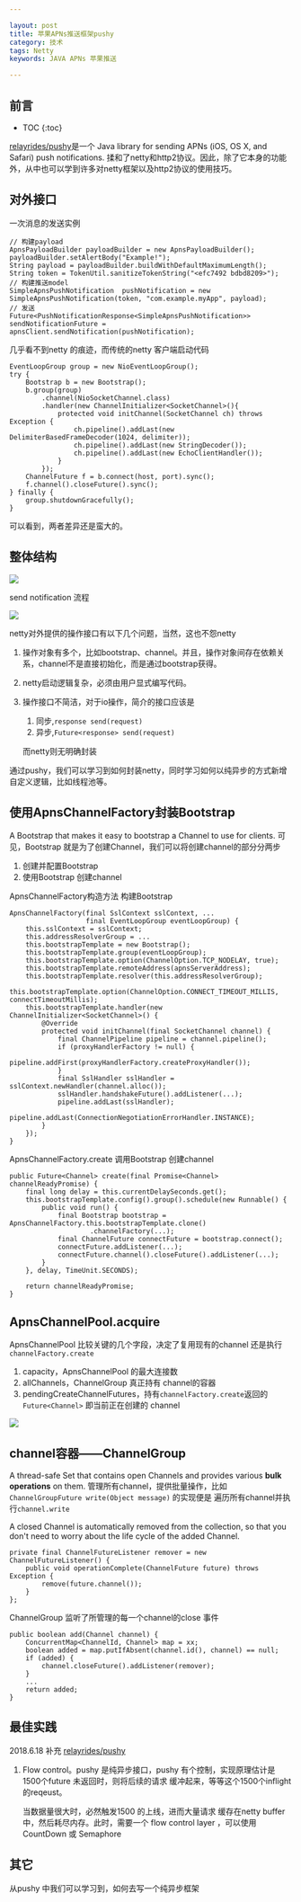 ```yaml
---

layout: post
title: 苹果APNs推送框架pushy
category: 技术
tags: Netty
keywords: JAVA APNs 苹果推送

---
```


## 前言

* TOC
{:toc}

[relayrides/pushy](https://github.com/relayrides/pushy)是一个 Java library for sending APNs (iOS, OS X, and Safari) push notifications. 揉和了netty和http2协议。因此，除了它本身的功能外，从中也可以学到许多对netty框架以及http2协议的使用技巧。

## 对外接口

一次消息的发送实例

    // 构建payload
    ApnsPayloadBuilder payloadBuilder = new ApnsPayloadBuilder();
    payloadBuilder.setAlertBody("Example!");
    String payload = payloadBuilder.buildWithDefaultMaximumLength();
    String token = TokenUtil.sanitizeTokenString("<efc7492 bdbd8209>");
    // 构建推送model
    SimpleApnsPushNotification  pushNotification = new SimpleApnsPushNotification(token, "com.example.myApp", payload);
    // 发送
	Future<PushNotificationResponse<SimpleApnsPushNotification>> sendNotificationFuture = apnsClient.sendNotification(pushNotification);

几乎看不到netty 的痕迹，而传统的netty 客户端启动代码

	EventLoopGroup group = new NioEventLoopGroup();
    try {
       	Bootstrap b = new Bootstrap();
       	b.group(group)
            .channel(NioSocketChannel.class)
            .handler(new ChannelInitializer<SocketChannel>(){
                protected void initChannel(SocketChannel ch) throws Exception {
                    ch.pipeline().addLast(new DelimiterBasedFrameDecoder(1024, delimiter));
                    ch.pipeline().addLast(new StringDecoder());
                    ch.pipeline().addLast(new EchoClientHandler());
                }
            });
       	ChannelFuture f = b.connect(host, port).sync();
       	f.channel().closeFuture().sync();
   	} finally {
        group.shutdownGracefully();
   	}

可以看到，两者差异还是蛮大的。

## 整体结构

![](/public/upload/netty/pushy_object.png)

send notification 流程

![](/public/upload/netty/pushy_send_notification.png)

netty对外提供的操作接口有以下几个问题，当然，这也不怨netty

1. 操作对象有多个，比如bootstrap、channel。并且，操作对象间存在依赖关系，channel不是直接初始化，而是通过bootstrap获得。
2. netty启动逻辑复杂，必须由用户显式编写代码。
3. 操作接口不简洁，对于io操作，简介的接口应该是

	1. 同步,`response send(request)`
	2. 异步,`Future<response> send(request)`

	而netty则无明确封装
	
通过pushy，我们可以学习到如何封装netty，同时学习如何以纯异步的方式新增自定义逻辑，比如线程池等。

## 使用ApnsChannelFactory封装Bootstrap

A  Bootstrap that makes it easy to bootstrap a Channel to use for clients. 可见，Bootstrap 就是为了创建Channel，我们可以将创建channel的部分分两步

1. 创建并配置Bootstrap
2. 使用Bootstrap 创建channel

ApnsChannelFactory构造方法 构建Bootstrap

    ApnsChannelFactory(final SslContext sslContext, ...
                       final EventLoopGroup eventLoopGroup) {
        this.sslContext = sslContext;
        this.addressResolverGroup = ...
        this.bootstrapTemplate = new Bootstrap();
        this.bootstrapTemplate.group(eventLoopGroup);
        this.bootstrapTemplate.option(ChannelOption.TCP_NODELAY, true);
        this.bootstrapTemplate.remoteAddress(apnsServerAddress);
        this.bootstrapTemplate.resolver(this.addressResolverGroup);
        this.bootstrapTemplate.option(ChannelOption.CONNECT_TIMEOUT_MILLIS, connectTimeoutMillis);
        this.bootstrapTemplate.handler(new ChannelInitializer<SocketChannel>() {
            @Override
            protected void initChannel(final SocketChannel channel) {
                final ChannelPipeline pipeline = channel.pipeline();
                if (proxyHandlerFactory != null) {
                    pipeline.addFirst(proxyHandlerFactory.createProxyHandler());
                }
                final SslHandler sslHandler = sslContext.newHandler(channel.alloc());
                sslHandler.handshakeFuture().addListener(...);
                pipeline.addLast(sslHandler);
                pipeline.addLast(ConnectionNegotiationErrorHandler.INSTANCE);
            }
        });
    }

ApnsChannelFactory.create 调用Bootstrap 创建channel

    public Future<Channel> create(final Promise<Channel> channelReadyPromise) {
        final long delay = this.currentDelaySeconds.get();
        this.bootstrapTemplate.config().group().schedule(new Runnable() {
            public void run() {
                final Bootstrap bootstrap = ApnsChannelFactory.this.bootstrapTemplate.clone()
                        .channelFactory(...);
                final ChannelFuture connectFuture = bootstrap.connect();
                connectFuture.addListener(...);
                connectFuture.channel().closeFuture().addListener(...);
            }
        }, delay, TimeUnit.SECONDS);

        return channelReadyPromise;
    }

## ApnsChannelPool.acquire

ApnsChannelPool 比较关键的几个字段，决定了复用现有的channel 还是执行`channelFactory.create`

1. capacity，ApnsChannelPool 的最大连接数
2. allChannels，ChannelGroup 真正持有 channel的容器
3. pendingCreateChannelFutures，持有`channelFactory.create`返回的`Future<Channel>` 即当前正在创建的 channel

![](/public/upload/netty/pushy_acquire_channel.png)

## channel容器——ChannelGroup

A thread-safe  Set that contains open Channels and provides various **bulk operations** on them. 管理所有channel，提供批量操作，比如`ChannelGroupFuture write(Object message)` 的实现便是 遍历所有channel并执行`channel.write`

A closed Channel is automatically removed from the collection, so that you don't need to worry about the life cycle of the added Channel. 

    private final ChannelFutureListener remover = new ChannelFutureListener() {
        public void operationComplete(ChannelFuture future) throws Exception {
            remove(future.channel());
        }
    };

ChannelGroup 监听了所管理的每一个channel的close 事件

    public boolean add(Channel channel) {
        ConcurrentMap<ChannelId, Channel> map = xx;
        boolean added = map.putIfAbsent(channel.id(), channel) == null;
        if (added) {
            channel.closeFuture().addListener(remover);
        }
        ...
        return added;
    }

## 最佳实践

2018.6.18 补充 [relayrides/pushy](https://github.com/relayrides/pushy/wiki/Best-practices)

1. Flow control。pushy 是纯异步接口，pushy 有个控制，实现原理估计是1500个future 未返回时，则将后续的请求 缓冲起来，等等这个1500个inflight 的reqeust。

	当数据量很大时，必然触发1500 的上线，进而大量请求 缓存在netty buffer 中，然后耗尽内存。此时，需要一个 flow control layer ，可以使用CountDown 或 Semaphore
	

## 其它

从pushy 中我们可以学习到，如何去写一个纯异步框架